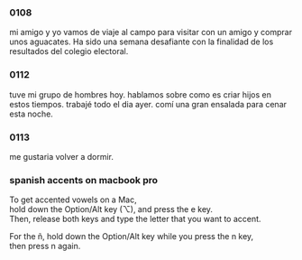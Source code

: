 ### 0108
mi amigo y yo vamos de viaje al campo para visitar con un amigo y comprar unos aguacates. Ha sido una semana desafiante con la finalidad de los resultados del colegio electoral.
### 0112
tuve mi grupo de hombres hoy.  hablamos sobre como es criar hijos en estos tiempos.  trabajé todo el dia ayer.  comí una gran ensalada para cenar esta noche.
### 0113
me gustaria volver a dormir.

### spanish accents on macbook pro

To get accented vowels on a Mac,   
hold down the Option/Alt key (⌥), and press the e key.    
Then, release both keys and type the letter that you want to accent.

For the ñ, hold down the Option/Alt key while you press the n key,    
then press n again.
